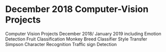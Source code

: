 # December 2018 Computer-Vision Projects
Computer Vision Projects December 2018/ January 2019 including
Emotion Detection
Fruit Classification
Monkey Breed Classifier
Style Transfer
Simpson Character Recognition
Traffic sign Detection
